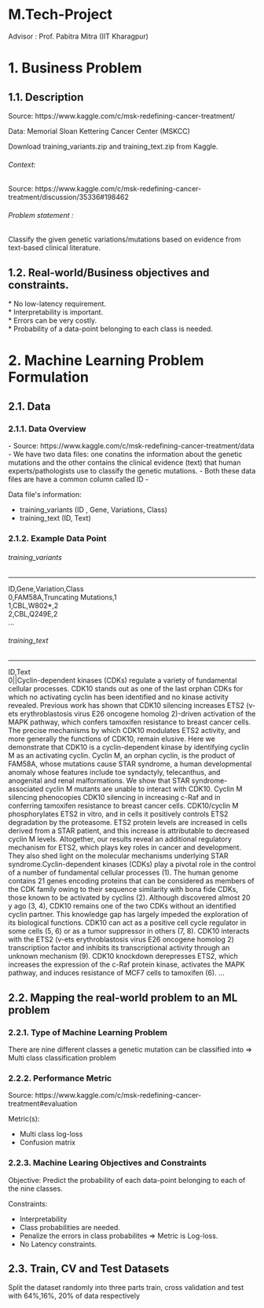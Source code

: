 # M.Tech-Project
Advisor : Prof. Pabitra Mitra (IIT Kharagpur)</br>

<h1>1. Business Problem</h1>
<h2>1.1. Description</h2>
<p> Source: https://www.kaggle.com/c/msk-redefining-cancer-treatment/ </p>
<p> Data: Memorial Sloan Kettering Cancer Center (MSKCC)</p>
<p> Download training_variants.zip and training_text.zip from Kaggle.</p> 

<h6> Context:</h6>
<p> Source: https://www.kaggle.com/c/msk-redefining-cancer-treatment/discussion/35336#198462</p>

<h6> Problem statement : </h6>
<p> Classify the given genetic variations/mutations based on evidence from text-based clinical literature. </p>

<h2>1.2. Real-world/Business objectives and constraints.</h2>
   * No low-latency requirement.</br>
   * Interpretability is important.</br>
   * Errors can be very costly.</br>
   * Probability of a data-point belonging to each class is needed.</br>

<h1>2. Machine Learning Problem Formulation</h1>
<h2>2.1. Data</h2>
<h3>2.1.1. Data Overview</h3>
- Source: https://www.kaggle.com/c/msk-redefining-cancer-treatment/data
- We have two data files: one conatins the information about the genetic mutations and the other contains the clinical evidence (text) that  human experts/pathologists use to classify the genetic mutations. 
- Both these data files are have a common column called ID
- <p> 
    Data file's information:
    <ul> 
        <li>
        training_variants (ID , Gene, Variations, Class)
        </li>
        <li>
        training_text (ID, Text)
        </li>
    </ul>
</p>

<h3>2.1.2. Example Data Point</h3>
<h6>training_variants</h6>
<hr>
ID,Gene,Variation,Class<br>
0,FAM58A,Truncating Mutations,1 <br>
1,CBL,W802*,2 <br>
2,CBL,Q249E,2 <br>
...

<h6> training_text</h6>
<hr>
ID,Text <br>
0||Cyclin-dependent kinases (CDKs) regulate a variety of fundamental cellular processes. CDK10 stands out as one of the last orphan CDKs for which no activating cyclin has been identified and no kinase activity revealed. Previous work has shown that CDK10 silencing increases ETS2 (v-ets erythroblastosis virus E26 oncogene homolog 2)-driven activation of the MAPK pathway, which confers tamoxifen resistance to breast cancer cells. The precise mechanisms by which CDK10 modulates ETS2 activity, and more generally the functions of CDK10, remain elusive. Here we demonstrate that CDK10 is a cyclin-dependent kinase by identifying cyclin M as an activating cyclin. Cyclin M, an orphan cyclin, is the product of FAM58A, whose mutations cause STAR syndrome, a human developmental anomaly whose features include toe syndactyly, telecanthus, and anogenital and renal malformations. We show that STAR syndrome-associated cyclin M mutants are unable to interact with CDK10. Cyclin M silencing phenocopies CDK10 silencing in increasing c-Raf and in conferring tamoxifen resistance to breast cancer cells. CDK10/cyclin M phosphorylates ETS2 in vitro, and in cells it positively controls ETS2 degradation by the proteasome. ETS2 protein levels are increased in cells derived from a STAR patient, and this increase is attributable to decreased cyclin M levels. Altogether, our results reveal an additional regulatory mechanism for ETS2, which plays key roles in cancer and development. They also shed light on the molecular mechanisms underlying STAR syndrome.Cyclin-dependent kinases (CDKs) play a pivotal role in the control of a number of fundamental cellular processes (1). The human genome contains 21 genes encoding proteins that can be considered as members of the CDK family owing to their sequence similarity with bona fide CDKs, those known to be activated by cyclins (2). Although discovered almost 20 y ago (3, 4), CDK10 remains one of the two CDKs without an identified cyclin partner. This knowledge gap has largely impeded the exploration of its biological functions. CDK10 can act as a positive cell cycle regulator in some cells (5, 6) or as a tumor suppressor in others (7, 8). CDK10 interacts with the ETS2 (v-ets erythroblastosis virus E26 oncogene homolog 2) transcription factor and inhibits its transcriptional activity through an unknown mechanism (9). CDK10 knockdown derepresses ETS2, which increases the expression of the c-Raf protein kinase, activates the MAPK pathway, and induces resistance of MCF7 cells to tamoxifen (6). ... 

<h2>2.2. Mapping the real-world problem to an ML problem</h2>
<h3>2.2.1. Type of Machine Learning Problem</h3>
<p>
  There are nine different classes a genetic mutation can be classified into => Multi class classification problem
</p>
<h3>2.2.2. Performance Metric</h3>
Source: https://www.kaggle.com/c/msk-redefining-cancer-treatment#evaluation

Metric(s): 
* Multi class log-loss 
* Confusion matrix 

<h3>2.2.3. Machine Learing Objectives and Constraints</h3>
<p> Objective: Predict the probability of each data-point belonging to each of the nine classes.</p>
<p> Constraints:
    <ul>
        <li>Interpretability</li>
        <li>Class probabilities are needed.</li>
        <li>Penalize the errors in class probabilites => Metric is Log-loss.</li>
        <li>No Latency constraints.</li>
     </ul>
</p>

<h2>2.3. Train, CV and Test Datasets</h2>
 Split the dataset randomly into three parts train, cross validation and test with 64%,16%, 20% of data respectively
